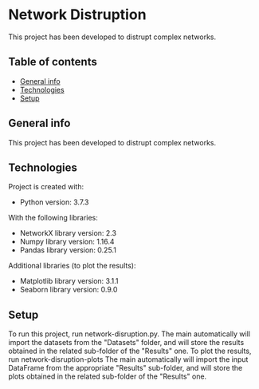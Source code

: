 # Network Distruption

This project has been developed to distrupt complex networks.

## Table of contents
* [General info](#general-info)
* [Technologies](#technologies)
* [Setup](#setup)

## General info
This project has been developed to distrupt complex networks.
	
## Technologies
Project is created with:
* Python version: 3.7.3

With the following libraries:
* NetworkX library version: 2.3
* Numpy library version: 1.16.4
* Pandas library version: 0.25.1

Additional libraries (to plot the results):
* Matplotlib library version: 3.1.1
* Seaborn library version: 0.9.0
	
## Setup
To run this project, run network-disruption.py. The main automatically will import the datasets from the "Datasets" folder, and will store the results obtained in the related sub-folder of the "Results" one.
To plot the results, run network-disruption-plots The main automatically will import the input DataFrame from the appropriate "Results" sub-folder, and will store the plots obtained in the related sub-folder of the "Results" one.
